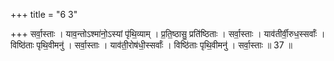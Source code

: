 +++
title = "6 3"

+++
सर्वा॒स्ताः । याव॒न्तोऽश्मा॑नो॒ऽस्यां पृ॑थि॒व्याम् । प्र॒ति॒ष्ठासु॒ प्रति॑ष्ठिताः । सर्वा॒स्ताः । याव॑तीर्वी॒रुध॒स्सर्वाः᳚ ।  विष्ठि॑ताः पृथि॒वीमनु॑ । सर्वा॒स्ताः । याव॑ती॒रोष॑धी॒स्सर्वाः᳚ । विष्ठि॑ताः पृथि॒वीमनु॑ । सर्वा॒स्ताः ॥ 37 ॥

